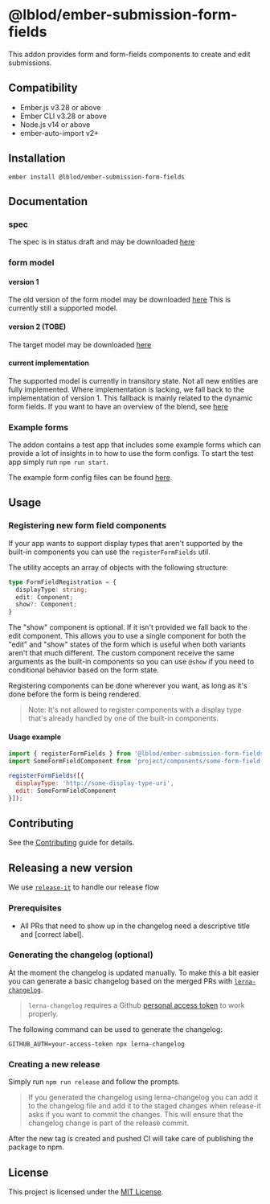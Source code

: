 # @lblod/ember-submission-form-fields

This addon provides form and form-fields components to create and edit submissions.


## Compatibility

* Ember.js v3.28 or above
* Ember CLI v3.28 or above
* Node.js v14 or above
* ember-auto-import v2+


## Installation

```
ember install @lblod/ember-submission-form-fields
```

## Documentation
### spec
The spec is in status draft and may be downloaded [here](https://cloud.ruizdearcaute.com/s/dBf36c8XMQJTtrR)

### form model
#### version 1
The old version of the form model may be downloaded [here](https://cloud.ruizdearcaute.com/s/XJ55FfzkjQdYKJY)
This is currently still a supported model.

#### version 2 (TOBE)
The target model may be downloaded [here](https://cloud.ruizdearcaute.com/s/yz4LExENHLRfcFA)

#### current implementation
The supported model is currently in transitory state. Not all new entities are fully implemented.
Where implementation is lacking, we fall back to the implementation of version 1.
This fallback is mainly related to the dynamic form fields.
If you want to have an overview of the blend, see [here](https://cloud.ruizdearcaute.com/s/dmNBPaBbkeFbeZG)

### Example forms
The addon contains a test app that includes some example forms which can provide a lot of insights in to how to use the form configs.
To start the test app simply run `npm run start`.

The example form config files can be found [here](https://github.com/lblod/ember-submission-form-fields/tree/3ed7941cb2ac392e866de8d593d965bdedaf6210/tests/dummy/public/test-forms).

## Usage

### Registering new form field components

If your app wants to support display types that aren't supported by the built-in components you can use the `registerFormFields` util.

The utility accepts an array of objects with the following structure:
```ts
type FormFieldRegistration = {
  displayType: string;
  edit: Component;
  show?: Component;
}
```

The "show" component is optional. If it isn't provided we fall back to the edit component. This allows you to use a single component for both the "edit" and "show" states of the form which is useful when both variants aren't that much different. The custom component receive the same arguments as the built-in components so you can use `@show` if you need to conditional behavior based on the form state.

Registering components can be done wherever you want, as long as it's done before the form is being rendered.

> Note: It's not allowed to register components with a display type that's already handled by one of the built-in components.

#### Usage example

```js
import { registerFormFields } from '@lblod/ember-submission-form-fields';
import SomeFormFieldComponent from 'project/components/some-form-field-component';

registerFormFields([{
  displayType: 'http://some-display-type-uri',
  edit: SomeFormFieldComponent
}]);
```

## Contributing

See the [Contributing](CONTRIBUTING.md) guide for details.


## Releasing a new version
We use [`release-it`](https://github.com/release-it/release-it) to handle our release flow 

### Prerequisites
- All PRs that need to show up in the changelog need a descriptive title and [correct label].

### Generating the changelog (optional)
At the moment the changelog is updated manually. To make this a bit easier you can generate a basic changelog based on the merged PRs with [`lerna-changelog`](https://github.com/lerna/lerna-changelog).

> `lerna-changelog` requires a Github [personal access token](https://docs.github.com/en/authentication/keeping-your-account-and-data-secure/creating-a-personal-access-token) to work properly.

The following command can  be used to generate the changelog:

`GITHUB_AUTH=your-access-token npx lerna-changelog`

### Creating a new release
Simply run `npm run release` and follow the prompts.

> If you generated the changelog using lerna-changelog you can add it to the changelog file and add it to the staged changes when release-it asks if you want to commit the changes. This will ensure that the changelog change is part of the release commit.

After the new tag is created and pushed CI will take care of publishing the package to npm.


## License

This project is licensed under the [MIT License](LICENSE.md).
